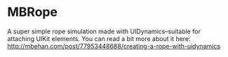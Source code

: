 MBRope
======

A super simple rope simulation made with UIDynamics–suitable for attaching UIKit elements. You can read a bit more about it here: http://mbehan.com/post/77953448688/creating-a-rope-with-uidynamics
